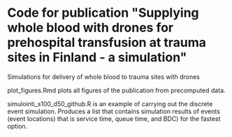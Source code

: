 # Code for publication "Supplying whole blood with drones for prehospital transfusion at trauma sites in Finland - a simulation"

Simulations for delivery of whole blood to trauma sites with drones

plot_figures.Rmd plots all figures of the publication from precomputed data.

simulointi_s100_d50_github.R is an example of carrying out the discrete event simulation.
Produces a list that contains simulation results of events (event locations) that is service time, queue time, and BDC) for the fastest option.
